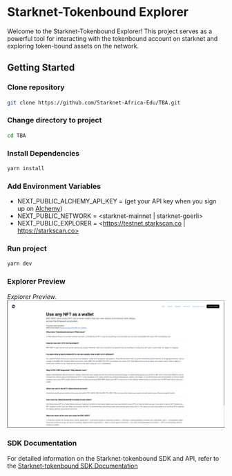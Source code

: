 # Starknet-Tokenbound Explorer
Welcome to the Starknet-Tokenbound Explorer! This project serves as a powerful tool for interacting with the tokenbound account on starknet and exploring token-bound assets on the network. 

## Getting Started

### Clone repository
```bash
git clone https://github.com/Starknet-Africa-Edu/TBA.git
```

### Change directory to project
```bash
cd TBA
```

### Install Dependencies
```bash
yarn install
```

### Add Environment Variables
- NEXT_PUBLIC_ALCHEMY_API_KEY = <Provide an API key from Alchemy> (get your API key when you sign up on [Alchemy](https://auth.alchemy.com/signup))
- NEXT_PUBLIC_NETWORK = <starknet-mainnet | starknet-goerli>
- NEXT_PUBLIC_EXPLORER = <https://testnet.starkscan.co | https://starkscan.co>

### Run project
```bash
yarn dev
```

### Explorer Preview
*Explorer Preview.*
![Local Image](public/explorer.png)


### SDK Documentation
For detailed information on the Starknet-tokenbound SDK and API, refer to the [Starknet-tokenbound SDK Documentation](https://tokenbound.gitbook.io/starknet-tokenbound/)
